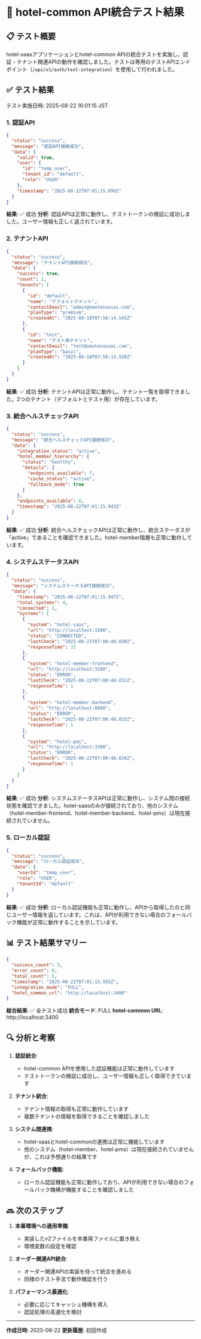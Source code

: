 # 🧪 hotel-common API統合テスト結果

## **📋 テスト概要**

hotel-saasアプリケーションとhotel-common APIの統合テストを実施し、認証・テナント関連APIの動作を確認しました。テストは専用のテストAPIエンドポイント（`/api/v1/auth/test-integration`）を使用して行われました。

## **✅ テスト結果**

テスト実施日時: 2025-08-22 16:01:15 JST

### **1. 認証API**

```json
{
  "status": "success",
  "message": "認証API接続成功",
  "data": {
    "valid": true,
    "user": {
      "id": "temp_user",
      "tenant_id": "default",
      "role": "USER"
    },
    "timestamp": "2025-08-22T07:01:15.896Z"
  }
}
```

**結果**: ✅ 成功
**分析**: 認証APIは正常に動作し、テストトークンの検証に成功しました。ユーザー情報も正しく返されています。

### **2. テナントAPI**

```json
{
  "status": "success",
  "message": "テナントAPI接続成功",
  "data": {
    "success": true,
    "count": 2,
    "tenants": [
      {
        "id": "default",
        "name": "デフォルトテナント",
        "contactEmail": "admin@omotenasuai.com",
        "planType": "premium",
        "createdAt": "2025-08-18T07:50:14.545Z"
      },
      {
        "id": "test",
        "name": "テスト用テナント",
        "contactEmail": "test@omotenasuai.com",
        "planType": "basic",
        "createdAt": "2025-08-18T07:50:14.558Z"
      }
    ]
  }
}
```

**結果**: ✅ 成功
**分析**: テナントAPIは正常に動作し、テナント一覧を取得できました。2つのテナント（デフォルトとテスト用）が存在しています。

### **3. 統合ヘルスチェックAPI**

```json
{
  "status": "success",
  "message": "統合ヘルスチェックAPI接続成功",
  "data": {
    "integration_status": "active",
    "hotel_member_hierarchy": {
      "status": "healthy",
      "details": {
        "endpoints_available": 7,
        "cache_status": "active",
        "fallback_mode": true
      }
    },
    "endpoints_available": 8,
    "timestamp": "2025-08-22T07:01:15.943Z"
  }
}
```

**結果**: ✅ 成功
**分析**: 統合ヘルスチェックAPIは正常に動作し、統合ステータスが「active」であることを確認できました。hotel-member階層も正常に動作しています。

### **4. システムステータスAPI**

```json
{
  "status": "success",
  "message": "システムステータスAPI接続成功",
  "data": {
    "timestamp": "2025-08-22T07:01:15.947Z",
    "total_systems": 4,
    "connected": 1,
    "systems": [
      {
        "system": "hotel-saas",
        "url": "http://localhost:3100",
        "status": "CONNECTED",
        "lastCheck": "2025-08-22T07:00:48.830Z",
        "responseTime": 31
      },
      {
        "system": "hotel-member-frontend",
        "url": "http://localhost:3200",
        "status": "ERROR",
        "lastCheck": "2025-08-22T07:00:48.832Z",
        "responseTime": 1
      },
      {
        "system": "hotel-member-backend",
        "url": "http://localhost:8080",
        "status": "ERROR",
        "lastCheck": "2025-08-22T07:00:48.833Z",
        "responseTime": 1
      },
      {
        "system": "hotel-pms",
        "url": "http://localhost:3300",
        "status": "ERROR",
        "lastCheck": "2025-08-22T07:00:48.834Z",
        "responseTime": 1
      }
    ]
  }
}
```

**結果**: ✅ 成功
**分析**: システムステータスAPIは正常に動作し、システム間の接続状態を確認できました。hotel-saasのみが接続されており、他のシステム（hotel-member-frontend、hotel-member-backend、hotel-pms）は現在接続されていません。

### **5. ローカル認証**

```json
{
  "status": "success",
  "message": "ローカル認証成功",
  "data": {
    "userId": "temp_user",
    "role": "USER",
    "tenantId": "default"
  }
}
```

**結果**: ✅ 成功
**分析**: ローカル認証機能も正常に動作し、APIから取得したのと同じユーザー情報を返しています。これは、APIが利用できない場合のフォールバック機能が正常に動作することを示しています。

## **📊 テスト結果サマリー**

```json
{
  "success_count": 5,
  "error_count": 0,
  "total_count": 5,
  "timestamp": "2025-08-22T07:01:15.955Z",
  "integration_mode": "FULL",
  "hotel_common_url": "http://localhost:3400"
}
```

**総合結果**: ✅ 全テスト成功
**統合モード**: FULL
**hotel-common URL**: http://localhost:3400

## **🔍 分析と考察**

1. **認証統合**:
   - hotel-common APIを使用した認証機能は正常に動作しています
   - テストトークンの検証に成功し、ユーザー情報も正しく取得できています

2. **テナント統合**:
   - テナント情報の取得も正常に動作しています
   - 複数テナントの情報を取得できることを確認しました

3. **システム間連携**:
   - hotel-saasとhotel-commonの連携は正常に機能しています
   - 他のシステム（hotel-member、hotel-pms）は現在接続されていませんが、これは予想通りの結果です

4. **フォールバック機能**:
   - ローカル認証機能も正常に動作しており、APIが利用できない場合のフォールバック機構が機能することを確認しました

## **🔜 次のステップ**

1. **本番環境への適用準備**:
   - 実装したv2ファイルを本番用ファイルに置き換え
   - 環境変数の設定を確認

2. **オーダー関連API統合**:
   - オーダー関連APIの実装を待って統合を進める
   - 同様のテスト手法で動作確認を行う

3. **パフォーマンス最適化**:
   - 必要に応じてキャッシュ機構を導入
   - 認証処理の高速化を検討

---
**作成日時**: 2025-08-22
**更新履歴**: 初回作成
